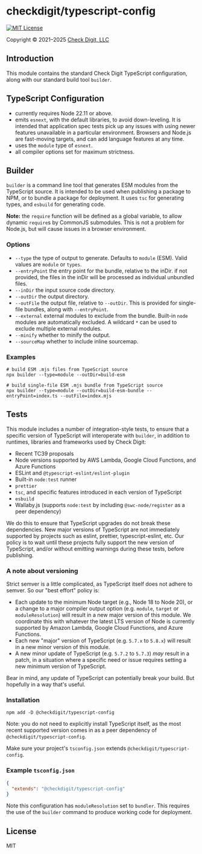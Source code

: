 # checkdigit/typescript-config

[![MIT License](https://img.shields.io/github/license/checkdigit/typescript-config)](https://github.com/checkdigit/typescript-config/blob/master/LICENSE.txt)

Copyright © 2021–2025 [Check Digit, LLC](https://checkdigit.com)

## Introduction

This module contains the standard Check Digit TypeScript configuration, along with our standard build tool `builder`.

## TypeScript Configuration

- currently requires Node 22.11 or above.
- emits `esnext`, with the default libraries, to avoid down-leveling. It is intended that application spec tests pick
  up any issues with using newer features unavailable in a particular environment. Browsers and Node.js are fast-moving
  targets, and can add language features at any time.
- uses the `module` type of `esnext`.
- all compiler options set for maximum strictness.

## Builder

`builder` is a command line tool that generates ESM modules from the TypeScript source.
It is intended to be used when publishing a package to NPM, or to bundle a package for deployment.
It uses `tsc` for generating types, and `esbuild` for generating code.

**Note:** the `require` function will be defined as a global variable, to allow
dynamic `require`s by CommonJS submodules. This is not a problem for Node.js, but will cause issues in a browser environment.

### Options

- `--type` the type of output to generate. Defaults to `module` (ESM). Valid values are `module` or `types`.
- `--entryPoint` the entry point for the bundle, relative to the inDir. if not provided, the files in the inDir will
  be processed as individual unbundled files.
- `--inDir` the input source code directory.
- `--outDir` the output directory.
- `--outFile` the output file, relative to `--outDir`. This is provided for single-file bundles, along with `--entryPoint`.
- `--external` external modules to exclude from the bundle. Built-in `node` modules are automatically excluded.
  A wildcard `*` can be used to exclude multiple external modules.
- `--minify` whether to minify the output.
- `--sourceMap` whether to include inline sourcemap.

### Examples

```shell
# build ESM .mjs files from TypeScript source
npx builder --type=module --outDir=build-esm

# build single-file ESM .mjs bundle from TypeScript source
npx builder --type=module --outDir=build-esm-bundle --entryPoint=index.ts --outFile=index.mjs
```

## Tests

This module includes a number of integration-style tests,
to ensure that a specific version of TypeScript will interoperate
with `builder`, in addition to runtimes, libraries and frameworks used by Check Digit:

- Recent TC39 proposals
- Node versions supported by AWS Lambda, Google Cloud Functions, and Azure Functions
- ESLint and `@typescript-eslint/eslint-plugin`
- Built-in `node:test` runner
- `prettier`
- `tsc`, and specific features introduced in each version of TypeScript
- `esbuild`
- Wallaby.js (supports `node:test` by including `@swc-node/register` as a peer dependency)

We do this to ensure that TypeScript upgrades do not break these dependencies.
New major versions of TypeScript are not immediately
supported by projects such as eslint, prettier, typescript-eslint,
etc. Our policy is to wait until these projects fully support
the new version of TypeScript, and/or without emitting warnings during these tests, before publishing.

### A note about versioning

Strict semver is a little complicated, as TypeScript itself does not adhere to semver. So our "best effort" policy is:

- Each update to the minimum Node target (e.g., Node 18 to Node 20), or a change to a major compiler output option
  (e.g. `module`, `target` or `moduleResolution`) will result in a new major version of this module.
  We coordinate this with whatever the latest LTS version of Node is currently supported by Amazon Lambda,
  Google Cloud Functions, and Azure Functions.
- Each new "major" version of TypeScript (e.g. `5.7.x` to `5.8.x`) will result in a new minor version of this module.
- A new minor update of TypeScript (e.g. `5.7.2` to `5.7.3`) _may_ result in a patch, in
  a situation where a specific need or issue requires setting a new minimum version of TypeScript.

Bear in mind, any update of TypeScript can potentially break your build. But hopefully in a way that's useful.

### Installation

```shell
npm add -D @checkdigit/typescript-config
```

Note: you do not need to explicitly install TypeScript itself, as the most recent supported version comes in as a
peer dependency of `@checkdigit/typescript-config`.

Make sure your project's `tsconfig.json` extends `@checkdigit/typescript-config`.

### Example `tsconfig.json`

```json
{
  "extends": "@checkdigit/typescript-config"
}
```

Note this configuration has `moduleResolution` set to `bundler`.
This requires the use of the `builder` command
to produce working code for deployment.

## License

MIT
